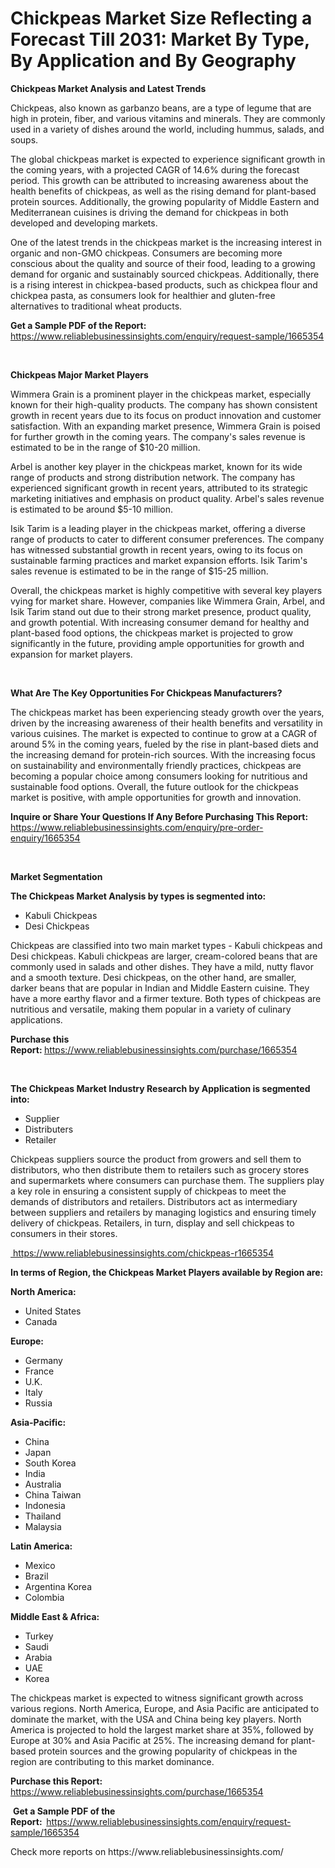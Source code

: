 <p><h1>Chickpeas Market Size Reflecting a Forecast Till 2031: Market By Type, By Application and By Geography</h1></p><p><strong>Chickpeas Market Analysis and Latest Trends</strong></p>
<p><p>Chickpeas, also known as garbanzo beans, are a type of legume that are high in protein, fiber, and various vitamins and minerals. They are commonly used in a variety of dishes around the world, including hummus, salads, and soups.</p><p>The global chickpeas market is expected to experience significant growth in the coming years, with a projected CAGR of 14.6% during the forecast period. This growth can be attributed to increasing awareness about the health benefits of chickpeas, as well as the rising demand for plant-based protein sources. Additionally, the growing popularity of Middle Eastern and Mediterranean cuisines is driving the demand for chickpeas in both developed and developing markets.</p><p>One of the latest trends in the chickpeas market is the increasing interest in organic and non-GMO chickpeas. Consumers are becoming more conscious about the quality and source of their food, leading to a growing demand for organic and sustainably sourced chickpeas. Additionally, there is a rising interest in chickpea-based products, such as chickpea flour and chickpea pasta, as consumers look for healthier and gluten-free alternatives to traditional wheat products.</p></p>
<p><strong>Get a Sample PDF of the Report:&nbsp;</strong> <a href="https://www.reliablebusinessinsights.com/enquiry/request-sample/1665354">https://www.reliablebusinessinsights.com/enquiry/request-sample/1665354</a></p>
<p>&nbsp;</p>
<p><strong>Chickpeas Major Market Players</strong></p>
<p><p>Wimmera Grain is a prominent player in the chickpeas market, especially known for their high-quality products. The company has shown consistent growth in recent years due to its focus on product innovation and customer satisfaction. With an expanding market presence, Wimmera Grain is poised for further growth in the coming years. The company's sales revenue is estimated to be in the range of $10-20 million.</p><p>Arbel is another key player in the chickpeas market, known for its wide range of products and strong distribution network. The company has experienced significant growth in recent years, attributed to its strategic marketing initiatives and emphasis on product quality. Arbel's sales revenue is estimated to be around $5-10 million.</p><p>Isik Tarim is a leading player in the chickpeas market, offering a diverse range of products to cater to different consumer preferences. The company has witnessed substantial growth in recent years, owing to its focus on sustainable farming practices and market expansion efforts. Isik Tarim's sales revenue is estimated to be in the range of $15-25 million.</p><p>Overall, the chickpeas market is highly competitive with several key players vying for market share. However, companies like Wimmera Grain, Arbel, and Isik Tarim stand out due to their strong market presence, product quality, and growth potential. With increasing consumer demand for healthy and plant-based food options, the chickpeas market is projected to grow significantly in the future, providing ample opportunities for growth and expansion for market players.</p></p>
<p>&nbsp;</p>
<p><strong>What Are The Key Opportunities For Chickpeas Manufacturers?</strong></p>
<p><p>The chickpeas market has been experiencing steady growth over the years, driven by the increasing awareness of their health benefits and versatility in various cuisines. The market is expected to continue to grow at a CAGR of around 5% in the coming years, fueled by the rise in plant-based diets and the increasing demand for protein-rich sources. With the increasing focus on sustainability and environmentally friendly practices, chickpeas are becoming a popular choice among consumers looking for nutritious and sustainable food options. Overall, the future outlook for the chickpeas market is positive, with ample opportunities for growth and innovation.</p></p>
<p><strong>Inquire or Share Your Questions If Any Before Purchasing This Report:</strong> <a href="https://www.reliablebusinessinsights.com/enquiry/pre-order-enquiry/1665354">https://www.reliablebusinessinsights.com/enquiry/pre-order-enquiry/1665354</a></p>
<p>&nbsp;</p>
<p><strong>Market Segmentation</strong></p>
<p><strong>The Chickpeas Market Analysis by types is segmented into:</strong></p>
<p><ul><li>Kabuli Chickpeas</li><li>Desi Chickpeas</li></ul></p>
<p><p>Chickpeas are classified into two main market types - Kabuli chickpeas and Desi chickpeas. Kabuli chickpeas are larger, cream-colored beans that are commonly used in salads and other dishes. They have a mild, nutty flavor and a smooth texture. Desi chickpeas, on the other hand, are smaller, darker beans that are popular in Indian and Middle Eastern cuisine. They have a more earthy flavor and a firmer texture. Both types of chickpeas are nutritious and versatile, making them popular in a variety of culinary applications.</p></p>
<p><strong>Purchase this Report:&nbsp;</strong><a href="https://www.reliablebusinessinsights.com/purchase/1665354">https://www.reliablebusinessinsights.com/purchase/1665354</a></p>
<p>&nbsp;</p>
<p><strong>The Chickpeas Market Industry Research by Application is segmented into:</strong></p>
<p><ul><li>Supplier</li><li>Distributers</li><li>Retailer</li></ul></p>
<p><p>Chickpeas suppliers source the product from growers and sell them to distributors, who then distribute them to retailers such as grocery stores and supermarkets where consumers can purchase them. The suppliers play a key role in ensuring a consistent supply of chickpeas to meet the demands of distributors and retailers. Distributors act as intermediary between suppliers and retailers by managing logistics and ensuring timely delivery of chickpeas. Retailers, in turn, display and sell chickpeas to consumers in their stores.</p></p>
<p><a href="https://www.reliablebusinessinsights.com/chickpeas-r1665354">&nbsp;https://www.reliablebusinessinsights.com/chickpeas-r1665354</a></p>
<p><strong>In terms of Region, the Chickpeas Market Players available by Region are:</strong></p>
<p>
    <p> <strong> North America: </strong>
        <ul>
            <li>United States</li>
            <li>Canada</li>
        </ul>
        </p> 
    <p> <strong> Europe: </strong>
        <ul>
            <li>Germany</li>
            <li>France</li>
            <li>U.K.</li>
            <li>Italy</li>
            <li>Russia</li>
        </ul>
        </p> 
    <p> <strong> Asia-Pacific: </strong>
        <ul>
            <li>China</li>
            <li>Japan</li>
            <li>South Korea</li>
            <li>India</li>
            <li>Australia</li>
            <li>China Taiwan</li>
            <li>Indonesia</li>
            <li>Thailand</li>
            <li>Malaysia</li>
        </ul>
        </p> 
    <p> <strong> Latin America: </strong>
        <ul>
            <li>Mexico</li>
            <li>Brazil</li>
            <li>Argentina Korea</li>
            <li>Colombia</li>
        </ul>
        </p> 
    <p> <strong> Middle East & Africa: </strong>
        <ul>
            <li>Turkey</li>
            <li>Saudi</li>
            <li>Arabia</li>
            <li>UAE</li>
            <li>Korea</li>
        </ul>
    </p>
    </p>
<p><p>The chickpeas market is expected to witness significant growth across various regions. North America, Europe, and Asia Pacific are anticipated to dominate the market, with the USA and China being key players. North America is projected to hold the largest market share at 35%, followed by Europe at 30% and Asia Pacific at 25%. The increasing demand for plant-based protein sources and the growing popularity of chickpeas in the region are contributing to this market dominance.</p></p>
<p><strong>Purchase this Report: </strong><a href="https://www.reliablebusinessinsights.com/purchase/1665354">https://www.reliablebusinessinsights.com/purchase/1665354</a></p>
<p>&nbsp;<strong>Get a Sample PDF of the Report:&nbsp;&nbsp;</strong><a href="https://www.reliablebusinessinsights.com/enquiry/request-sample/1665354">https://www.reliablebusinessinsights.com/enquiry/request-sample/1665354</a></p>
<p><strong></strong></p>
<p>Check more reports on https://www.reliablebusinessinsights.com/</p>